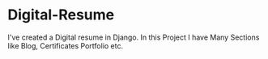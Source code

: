 # Digital-Resume
I've created a Digital resume in Django. In this Project I have Many Sections like Blog, Certificates Portfolio etc.
